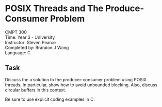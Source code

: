 # POSIX Threads and The Produce-Consumer Problem

CMPT 300  
Time: Year 3 - University  
Instructor: Steven Pearce  
Completed by: Brandon J Wong  
Language: C  

## Task

Discuss the a solution to the producer-consumer problem using POSIX threads.  In particular, show how to avoid unbounded blocking.  Also, discuss circular buffers in this context.  
  
Be sure to use explicit coding examples in C.